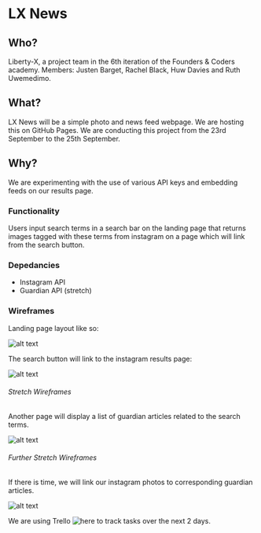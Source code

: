 # LX News
## Who?

Liberty-X, a project team in the 6th iteration of the Founders & Coders academy. Members: Justen Barget, Rachel Black, Huw Davies and Ruth Uwemedimo.

## What?

LX News will be a simple photo and news feed webpage. We are hosting this on GitHub Pages. We are conducting this project from the 23rd September to the 25th September. 

## Why?

We are experimenting with the use of various API keys and embedding feeds on our results page.
 
### Functionality

Users input search terms in a search bar on the landing page that returns images tagged with these terms from instagram on a page which will link from the search button. 

### Depedancies
* Instagram API
* Guardian API (stretch)

### Wireframes

Landing page layout like so:

![alt text](https://files.gitter.im/RachelBLondon/libert-x/5R1O/12033292_10153670404443872_256205823_n_opt.jpg "Landing Page")

The search button will link to the instagram results page:

![alt text](https://files.gitter.im/RachelBLondon/libert-x/XkUl/12026562_10153670404513872_41296169_n_opt.jpg "Instagram Feed")

###### Stretch Wireframes

Another page will display a list of guardian articles related to the search terms.

![alt text](https://files.gitter.im/RachelBLondon/libert-x/Y9Xf/12033790_10153670404398872_236751255_n_opt.jpg "Guardian Articles Feed")

###### Further Stretch Wireframes

If there is time, we will link our instagram photos to corresponding guardian articles. 

![alt text](https://files.gitter.im/RachelBLondon/libert-x/w4AZ/12053199_10153670404533872_1271348400_n_opt.jpg "Articles link from Images")

We are using Trello ![here](https://trello.com/b/XSNt2nz2/ixnews) to track tasks over the next 2 days. 

